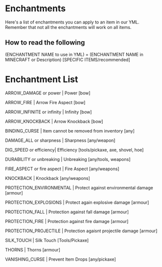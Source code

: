 # Enchantments

Here's a list of enchantments you can apply to an item in our YML. 
Remember that not all the enchantments will work on all items.

## How to read the following

(ENCHANTMENT NAME to use in YML) = (ENCHANTMENT NAME in MINECRAFT or Description) [SPECIFIC ITEMS/recommended]

# Enchantment List

ARROW_DAMAGE or power | Power [bow]

ARROW_FIRE | Arrow Fire Aspect [bow]

ARROW_INFINITE or infinity | Infinity [bow]

ARROW_KNOCKBACK | Arrow Knockback [bow]

BINDING_CURSE | Item cannot be removed from inventory [any]

DAMAGE_ALL or sharpness | Sharpness [any/weapon]

DIG_SPEED or efficiency| Efficiency [tools/pickaxe, axe, shovel, hoe]

DURABILITY or unbreaking |  Unbreaking [any/tools, weapons]

FIRE_ASPECT or fire aspect | Fire Aspect [any/weapons]

KNOCKBACK | Knockback [any/weapons]

PROTECTION_ENVIRONMENTAL | Protect against environmental damage [armour]

PROTECTION_EXPLOSIONS | Protect again explosive damage [armour]

PROTECTION_FALL | Protection against fall damage [armour]

PROTECTION_FIRE | Protection against fire damage [armour]

PROTECTION_PROJECTILE | Protection agaisnt projectile damage [armour]

SILK_TOUCH | Silk Touch [Tools/Pickaxe]

THORNS | Thorns [armour]

VANISHING_CURSE | Prevent Item Drops [any/pickaxe]
